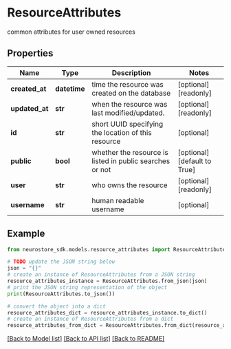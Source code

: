 # ResourceAttributes

common attributes for user owned resources

## Properties

Name | Type | Description | Notes
------------ | ------------- | ------------- | -------------
**created_at** | **datetime** | time the resource was created on the database | [optional] [readonly] 
**updated_at** | **str** | when the resource was last modified/updated. | [optional] [readonly] 
**id** | **str** | short UUID specifying the location of this resource | [optional] 
**public** | **bool** | whether the resource is listed in public searches or not | [optional] [default to True]
**user** | **str** | who owns the resource | [optional] [readonly] 
**username** | **str** | human readable username | [optional] 

## Example

```python
from neurostore_sdk.models.resource_attributes import ResourceAttributes

# TODO update the JSON string below
json = "{}"
# create an instance of ResourceAttributes from a JSON string
resource_attributes_instance = ResourceAttributes.from_json(json)
# print the JSON string representation of the object
print(ResourceAttributes.to_json())

# convert the object into a dict
resource_attributes_dict = resource_attributes_instance.to_dict()
# create an instance of ResourceAttributes from a dict
resource_attributes_from_dict = ResourceAttributes.from_dict(resource_attributes_dict)
```
[[Back to Model list]](../README.md#documentation-for-models) [[Back to API list]](../README.md#documentation-for-api-endpoints) [[Back to README]](../README.md)


